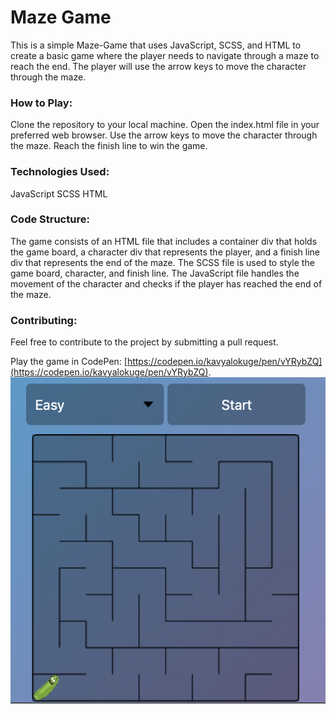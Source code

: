 # Maze Game

This is a simple Maze-Game that uses JavaScript, SCSS, and HTML to create a basic game where the player needs to navigate through a maze to reach the end. The player will use the arrow keys to move the character through the maze.

### How to Play:

Clone the repository to your local machine.
Open the index.html file in your preferred web browser.
Use the arrow keys to move the character through the maze.
Reach the finish line to win the game.

### Technologies Used:

JavaScript
SCSS
HTML

### Code Structure:

The game consists of an HTML file that includes a container div that holds the game board, a character div that represents the player, and a finish line div that represents the end of the maze. The SCSS file is used to style the game board, character, and finish line. The JavaScript file handles the movement of the character and checks if the player has reached the end of the maze.

### Contributing:

Feel free to contribute to the project by submitting a pull request.


Play the game in CodePen: [https://codepen.io/kavyalokuge/pen/vYRybZQ](https://codepen.io/kavyalokuge/pen/vYRybZQ).
![MazeGame](https://raw.githubusercontent.com/kavyaLokuge/Maze-Game/main/Screenshot%202023-03-12%20at%2010.39.27%20AM.png)

